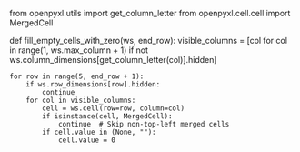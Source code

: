 from openpyxl.utils import get_column_letter
from openpyxl.cell.cell import MergedCell

def fill_empty_cells_with_zero(ws, end_row):
    visible_columns = [col for col in range(1, ws.max_column + 1)
                       if not ws.column_dimensions[get_column_letter(col)].hidden]
    
    for row in range(5, end_row + 1):
        if ws.row_dimensions[row].hidden:
            continue
        for col in visible_columns:
            cell = ws.cell(row=row, column=col)
            if isinstance(cell, MergedCell):
                continue  # Skip non-top-left merged cells
            if cell.value in (None, ""):
                cell.value = 0
